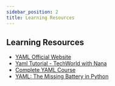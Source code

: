 ```yaml
---
sidebar_position: 2
title: Learning Resources
---
```


## Learning Resources

- [YAML Official Website](https://yaml.org/)
- [Yaml Tutorial - TechWorld with Nana](https://youtu.be/1uFVr15xDGg)
- [Complete YAML Course](https://youtu.be/IA90BTozdow)
- [YAML: The Missing Battery in Python](https://realpython.com/python-yaml/) 